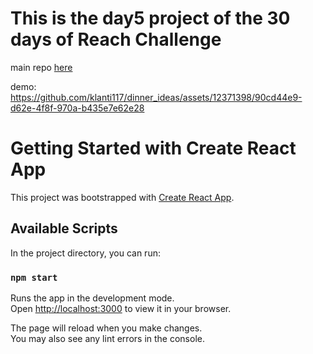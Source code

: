 # This is the day5 project of the 30 days of Reach Challenge
main repo [here](https://github.com/klanti117/30_days_react_challenge)

demo: 
https://github.com/klanti117/dinner_ideas/assets/12371398/90cd44e9-d62e-4f8f-970a-b435e7e62e28


# Getting Started with Create React App

This project was bootstrapped with [Create React App](https://github.com/facebook/create-react-app).

## Available Scripts

In the project directory, you can run:

### `npm start`

Runs the app in the development mode.\
Open [http://localhost:3000](http://localhost:3000) to view it in your browser.

The page will reload when you make changes.\
You may also see any lint errors in the console.
